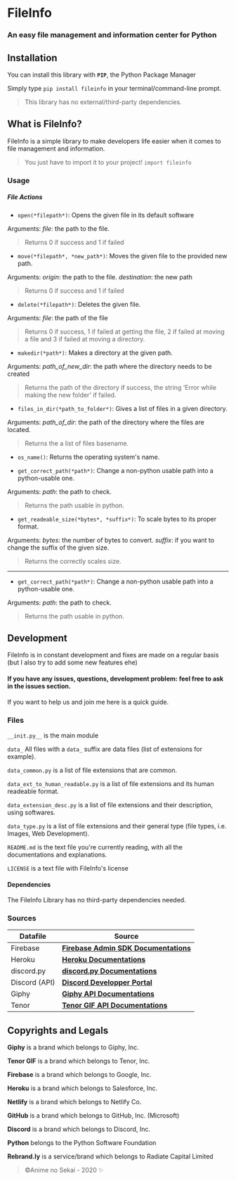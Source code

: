 # FileInfo
 
 ### **An easy file management and information center for Python**

## Installation
You can install this library with **`PIP`**, the Python Package Manager

Simply type `pip install fileinfo` in your terminal/command-line prompt.

> This library has no external/third-party dependencies.

## What is FileInfo?
FileInfo is a simple library to make developers life easier when it comes to file management and information.
> You just have to import it to your project! `import fileinfo`

### Usage

##### File Actions 
- `open(*filepath*)`: Opens the given file in its default software

Arguments:
    *file*: the path to the file.

> Returns 0 if success and 1 if failed


- `move(*filepath*, *new_path*)`: Moves the given file to the provided new path.

Arguments:
    *origin*: the path to the file.
    *destination*: the new path
    
> Returns 0 if success and 1 if failed


- `delete(*filepath*)`: Deletes the given file.

Arguments:
    *file*: the path of the file

> Returns 0 if success, 1 if failed at getting the file, 2 if failed at moving a file and 3 if failed at moving a directory. 


- `makedir(*path*)`: Makes a directory at the given path.

Arguments:
    *path_of_new_dir*: the path where the directory needs to be created

> Returns the path of the directory if success, the string 'Error while making the new folder' if failed.


- `files_in_dir(*path_to_folder*)`: Gives a list of files in a given directory.

Arguments:
    *path_of_dir*: the path of the directory where the files are located.

> Returns the a list of files basename.


- `os_name()`: Returns the operating system's name.


- `get_correct_path(*path*)`: Change a non-python usable path into a python-usable one.

Arguments:
    *path*: the path to check.

> Returns the path usable in python.


- `get_readeable_size(*bytes*, *suffix*)`: To scale bytes to its proper format.

Arguments:
    *bytes*: the number of bytes to convert.
    *suffix*: if you want to change the suffix of the given size.

> Returns the correctly scales size.

---

- `get_correct_path(*path*)`: Change a non-python usable path into a python-usable one.

Arguments:
    *path*: the path to check.

> Returns the path usable in python.




## Development
FileInfo is in constant development and fixes are made on a regular basis (but I also try to add some new features ehe)

#### If you have any issues, questions, development problem: feel free to ask in the issues section.

If you want to help us and join me here is a quick guide.

### Files
`__init.py__` is the main module

`data_` All files with a `data_` suffix are data files (list of extensions for example).

`data_common.py` is a list of file extensions that are common.

`data_ext_to_human_readable.py` is a list of file extensions and its human readeable format.

`data_extension_desc.py` is a list of file extensions and their description, using softwares.

`data_type.py` is a list of file extensions and their general type (file types, i.e. Images, Web Development).

`README.md` is the text file you're currently reading, with all the documentations and explanations.

`LICENSE` is a text file with FileInfo's license

#### Dependencies
The FileInfo Library has no third-party dependencies needed.

### Sources
Datafile | Source
------------ | -------------
Firebase | [**Firebase Admin SDK Documentations**](https://firebase.google.com/docs/database/admin/start)
Heroku | [**Heroku Documentations**](https://devcenter.heroku.com/categories/reference)
discord.py | [**discord.py Documentations**](https://discordpy.readthedocs.io/en/latest/index.html#)
Discord (API) | [**Discord Developper Portal**](https://discord.com/developers/docs/intro)
Giphy | [**Giphy API Documentations**](https://developers.giphy.com/docs/api#quick-start-guide)
Tenor | [**Tenor GIF API Documentations**](https://tenor.com/gifapi/documentation)


## Copyrights and Legals

**Giphy** is a brand which belongs to Giphy, Inc.

**Tenor GIF** is a brand which belongs to Tenor, Inc.

**Firebase** is a brand which belongs to Google, Inc.

**Heroku** is a brand which belongs to Salesforce, Inc.

**Netlify** is a brand which belongs to Netlify Co.

**GitHub** is a brand which belongs to GitHub, Inc. (Microsoft)

**Discord** is a brand which belongs to Discord, Inc.

**Python** belongs to the Python Software Foundation

**Rebrand.ly** is a service/brand which belongs to Radiate Capital Limited


> ©Anime no Sekai - 2020 ✨

